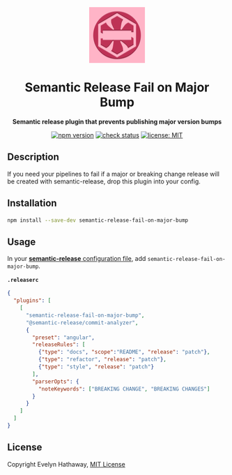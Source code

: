 <div align="center">

<img alt="Icon" width="128" height="128" align="center" src=".github/icon.png"/>

# Semantic Release Fail on Major Bump

**Semantic release plugin that prevents publishing major version bumps**

[![npm version](https://badgen.net/npm/v/semantic-release-fail-on-major-bump?icon=npm)](https://www.npmjs.com/package/semantic-release-fail-on-major-bump)
[![check status](https://badgen.net/github/checks/evelynhathaway/semantic-release-fail-on-major-bump/main?icon=github)](https://github.com/evelynhathaway/semantic-release-fail-on-major-bump/actions)
[![license: MIT](https://badgen.net/badge/license/MIT/blue)](/LICENSE)

</div>

## Description

If you need your pipelines to fail if a major or breaking change release will be created with semantic-release, drop this plugin into your config.

## Installation

```bash
npm install --save-dev semantic-release-fail-on-major-bump
```

## Usage

In your [**semantic-release** configuration file](https://github.com/semantic-release/semantic-release/blob/master/docs/usage/configuration.md#configuration), add `semantic-release-fail-on-major-bump`.

**`.releaserc`**

```json
{
  "plugins": [
    [
      "semantic-release-fail-on-major-bump",
      "@semantic-release/commit-analyzer",
      {
        "preset": "angular",
        "releaseRules": [
          {"type": "docs", "scope":"README", "release": "patch"},
          {"type": "refactor", "release": "patch"},
          {"type": "style", "release": "patch"}
        ],
        "parserOpts": {
          "noteKeywords": ["BREAKING CHANGE", "BREAKING CHANGES"]
        }
      }
    ]
  ]
}
```

## License

Copyright Evelyn Hathaway, [MIT License](/LICENSE)
